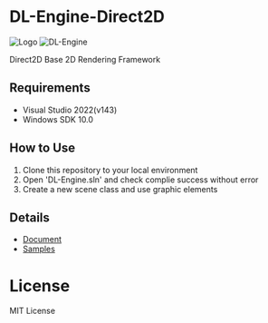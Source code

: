 # DL-Engine-Direct2D

![Logo](https://en.wikipedia.org/wiki/DirectX#/media/File:Microsoft-DirectX-Logo-wordmark.svg)
![DL-Engine](https://www.dalae37.com/resource/image/dl-logo.png)

Direct2D Base 2D Rendering Framework

## Requirements

 - Visual Studio 2022(v143)
 - Windows SDK 10.0

## How to Use

 1. Clone this repository to your local environment
 2. Open 'DL-Engine.sln' and check complie success without error
 3. Create a new scene class and use graphic elements

## Details

 - [Document](https://www.dalae37.com/project/dl_engine/direct2d)
 - [Samples](https://www.dalae37.com/project/dl_engine/direct2d)

# License

MIT License